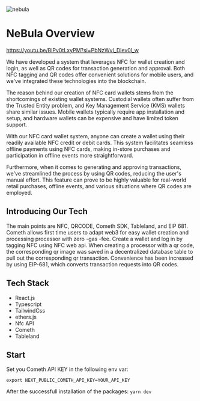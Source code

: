 ![nebula](https://github.com/ETHGlobal-Online-ChainWave/Nebula/assets/59263564/0d16fbd6-351b-4f98-8144-02c1dc33b6a1)

# NeBula Overview
https://youtu.be/BiPv0tLxyPM?si=PbNzWvl_Dlev0l_w

We have developed a system that leverages NFC for wallet creation and login, as well as QR codes for transaction generation and approval. Both NFC tagging and QR codes offer convenient solutions for mobile users, and we've integrated these technologies into the blockchain.

The reason behind our creation of NFC card wallets stems from the shortcomings of existing wallet systems. Custodial wallets often suffer from the Trusted Entity problem, and Key Management Service (KMS) wallets share similar issues. Mobile wallets typically require app installation and setup, and hardware wallets can be expensive and have limited token support.

With our NFC card wallet system, anyone can create a wallet using their readily available NFC credit or debit cards. This system facilitates seamless offline payments using NFC cards, making in-store purchases and participation in offline events more straightforward.

Furthermore, when it comes to generating and approving transactions, we've streamlined the process by using QR codes, reducing the user's manual effort. This feature can prove to be highly valuable for real-world retail purchases, offline events, and various situations where QR codes are employed.

## Introducing Our Tech
The main points are NFC, QRCODE, Cometh SDK, Tableland, and EIP 681.
Cometh allows first time users to adapt web3 for easy wallet creation and processing processor with zero -gas -fee.
Create a wallet and log in by tagging NFC using NFC web api.
When creating a processor with a qr code, the corresponding qr image was saved in a decentralized database table to pull out the corresponding qr transaction.
Convenience has been increased by using EIP-681, which converts transaction requests into QR codes.

## Tech Stack
- React.js
- Typescript
- TailwindCss
- ethers.js
- Nfc API
- Cometh
- Tableland


## Start

Set you Cometh API KEY in the following env var:

```
export NEXT_PUBLIC_COMETH_API_KEY=YOUR_API_KEY
```

After the successfull installation of the packages: `yarn dev`
